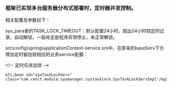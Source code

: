 ### 框架已实现多台服务器分布式部署时，定时器并发控制。

相关配置及参数如下：

sys\_para表的TASK\_LOCK\_TIMEOUT：默认配置24小时，超出24小时锁定的记录，自动解锁，一般肯定是程序异常停止，未正常解锁。

src\config\spring\applicationContext-service.xm中，在原来的baseServ下方增加定时器加锁相应的业务service配置：

&lt;!-- 定时任务加锁 --&gt;

	&lt;bean id="sysTaskLockServ" class="com.cnnct.module.sysmanager.systasklock.SysTaskLockServImpl"/&gt;

